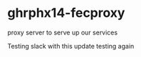 # ghrphx14-fecproxy
proxy server to serve up our services

Testing slack with this update
testing again
